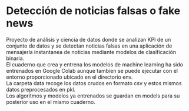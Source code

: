 # Detección de noticias falsas o fake news
Proyecto de análisis y ciencia de datos donde se analizan KPI de un conjunto de datos y se detectan noticias falsas en una aplicación de mensajería instantanea de noticias mediante modelos de clasificación binaria.  
El cuaderno que crea y entrena los modelos de machine learning ha sido entrenados en Google Colab aunque tambien se puede ejecutar con el entorno proporcionado ubicado en el directorio env.  
La carpeta data recoge los datos crudos en formato csv y estos mismos datos preprocesados en pkl.  
Los algoritmos y modelos ya entrenados se guardan en models para su posterior uso en el mismo cuaderno.
